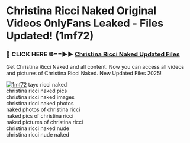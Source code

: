 # Christina Ricci Naked Original Videos 0nlyFans Leaked - Files Updated! (1mf72)

<h3>🔴 CLICK HERE 🌐==►► <a href="https://tinyurl.com/yckcrads" rel="nofollow">Christina Ricci Naked Updated Files</a></h3>

Get Christina Ricci Naked and all content. Now you can access all videos and pictures of Christina Ricci Naked. New Updated Files 2025!

[![1mf72](https://i.imgur.com/hpKpOFt.gif)](https://tinyurl.com/yckcrads)
tayo ricci naked<br>
christina ricci naked pics<br>
christina ricci naked images<br>
christina ricci naked photos<br>
naked photos of christina ricci<br>
naked pics of christina ricci<br>
naked pictures of christina ricci<br>
christina ricci naked nude<br>
christina ricci nude naked